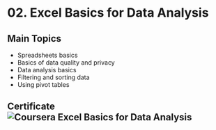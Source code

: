 # 02. Excel Basics for Data Analysis
## Main Topics
  * Spreadsheets basics
  * Basics of data quality and privacy
  * Data analysis basics
  * Filtering and sorting data 
  * Using pivot tables 
    
## Certificate![Coursera Excel Basics for Data Analysis](https://user-images.githubusercontent.com/89849171/172604986-a38a978e-ca3d-413a-9290-a6442522c6d2.png)
